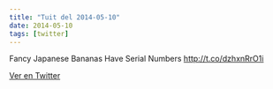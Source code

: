 ```yaml
---
title: "Tuit del 2014-05-10"
date: 2014-05-10
tags: [twitter]
---
```


Fancy Japanese Bananas Have Serial Numbers http://t.co/dzhxnRrO1i



[Ver en Twitter](https://twitter.com/i/web/status/465078683133554688)
